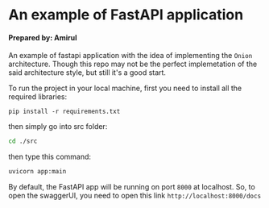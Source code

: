 # An example of FastAPI application
#### Prepared by: Amirul
An example of fastapi application with the idea of implementing the `Onion` architecture. Though this repo may not be the perfect implemetation of the said architecture style, but still it's a good start.

To run the project in your local machine, first you need to install all the required libraries:

```
pip install -r requirements.txt
```


then simply go into src folder:
```bash
cd ./src
```


then type this command:
```bash
uvicorn app:main
```


By default, the FastAPI app will be running on port `8000` at localhost.
So, to open the swaggerUI, you need to open this link `http://localhost:8000/docs` 
